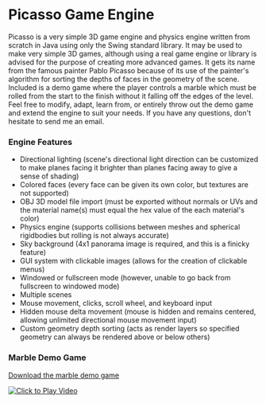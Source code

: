 # Picasso Game Engine

Picasso is a very simple 3D game engine and physics engine written from scratch in Java using only the Swing standard library. It may be used to make very simple 3D games, although using a real game engine or library is advised for the purpose of creating more advanced games. It gets its name from the famous painter Pablo Picasso because of its use of the painter's algorithm for sorting the depths of faces in the geometry of the scene. Included is a demo game where the player controls a marble which must be rolled from the start to the finish without it falling off the edges of the level. Feel free to modify, adapt, learn from, or entirely throw out the demo game and extend the engine to suit your needs. If you have any questions, don't hesitate to send me an email.

### Engine Features
* Directional lighting (scene's directional light direction can be customized to make planes facing it brighter than planes facing away to give a sense of shading)
* Colored faces (every face can be given its own color, but textures are not supported)
* OBJ 3D model file import (must be exported without normals or UVs and the material name(s) must equal the hex value of the each material's color)
* Physics engine (supports collisions between meshes and spherical rigidbodies but rolling is not always accurate)
* Sky background (4x1 panorama image is required, and this is a finicky feature)
* GUI system with clickable images (allows for the creation of clickable menus)
* Windowed or fullscreen mode (however, unable to go back from fullscreen to windowed mode)
* Multiple scenes
* Mouse movement, clicks, scroll wheel, and keyboard input
* Hidden mouse delta movement (mouse is hidden and remains centered, allowing unlimited directional mouse movement input)
* Custom geometry depth sorting (acts as render layers so specified geometry can always be rendered above or below others)

### Marble Demo Game
[Download the marble demo game](https://github.com/Keavon/Picasso/releases)

[![Click to Play Video](https://i.imgur.com/ZsccmUv.png)](https://www.youtube.com/watch?v=6BFcBsFAYqU)
